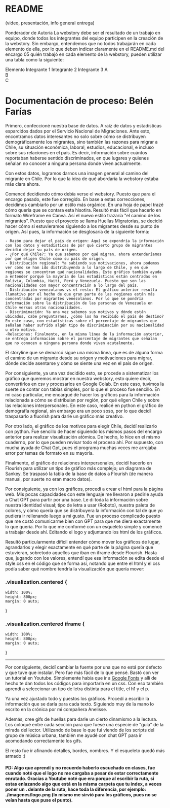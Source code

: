 # README

(video, presentación, info general entrega)

Ponderador de Autoría
La webstory debe ser el resultado de un trabajo en equipo, donde todos los integrantes del equipo participen en la creación de la webstory. Sin embargo, entendemos que no todos trabajarán en cada elemento de ella, por lo que deben indicar claramente en el README.md del encargo 05 quién trabajó en cada elemento de la webstory, pueden utilizar una tabla como la siguiente:

Elemento	Integrante 1	Integrante 2	Integrante 3
A			
B			
C			



# Documentación de proceso: Belén Farías

Primero, confeccioné nuestra base de datos. A raíz de datos y estadísticas esparcidos dados por el Servicio Nacional de Migraciones. Ante esto, encontramos datos interesantes no solo sobre cómo se distribuyen demográficamente los migrantes, sino también las razones para migrar a Chile, su situación económica, laboral, estudios, educacional, e incluso sobre sus relaciones en el país. Es decir, información sobre cuántos reportaban haberse sentido discriminados, en que lugares y quienes señalan no conocer a ninguna persona donde viven actualmente. 

Con estos datos, logramos darnos una imagen general al camino del migrante en Chile. Por lo que la idea de qué abordaría la webstory estaba más clara ahora. 

Comencé decidiendo cómo debía verse el webstory. Puesto que para el encargo pasado, este fue corregido. En base a estas correcciones, decidimos cambiarlo por un estilo más orgánico. En una hoja de papel trazé cómo quería que se contara esta hisotira. Resultó más fácil que hacerlo en formato Wireframe en Canva. Así el nuevo estilo trazaría "el camino de los migrantes". Puesto que el proyecto se llama Huellas Migratorias, se decidió hacer cómo si estuvieramos siguiendo a los migrantes desde su punto de origen. Así pues, la información se desglosaría de la siguiente forma:

    - Razón para dejar el país de origen: Aquí se expondría la información con los datos y estadísticas de por qué cierto grupo de migrantes decidió dejar su país de origen. 
    - ¿Por qué Chile?: Ya que sabemos por qué migran, ahora entenderíamos por qué eligen Chile como su país de origen. 
    - Distribución regional: Ya sabiendo sus motivaciones, ahora podemos ver cómo se han ido distribuyendo a lo largo de Chile, y en qué regiones se concentran qué nacionalidades. Este gráfico también ayuda a entender porqué la mayoría de las estadísticas están centradas en Bolivia, Colombia, Haití, Perú y Venezuela. Puesto que son las nacionalidades con mayor concentración a lo largo del país. 
    - Distribución venezolanos vs el resto: El gráfico anterior resulta llamativo por el hecho de que gran parte de las regiones están más concentradas por migrantes venezolanos. Por lo que se pondría información sobre la distribución de las personas de Venezuela en Chile versus otras nacionalidades. 
    - Discriminación: Ya una vez sabemos sus motivos y dónde están ubicados, cabe preguntarnos, ¿cómo los ha recibido el país de destino? En este caso, con estadísticas sobre el porcentaje de migrantes que señalan haber sufrido algún tipo de discriminación por su nacionalidad u otro motivo. 
    -Relaciones: Finalmente, en la misma línea de la información anterior, se entrega información sobre el porcentaje de migrantes que señalan que no conocen a ninguna persona donde viven acutalmente. 

El storyline que se demarcó sigue una misma linea, que es de alguna forma el camino de un migrante desde su origen y motivaciones para migrar, dónde decide asentarse y cómo se siente una vez en el país de origen. 

Por consiguiente, ya una vez decidido esto, se procede a sistematizar los gráfico que queremos mostrar en nuestra webstory, esto quiere decir, convertirlos en csv y procesarlos en Google Colab. En este caso, tuvimos la suerte de contar con tablas simples, por lo que el proceso fue sencillo. En mi caso particular, me encargué de hacer los gráficos para la información relacionada a cómo se distribuían por región, por qué eligen Chile y sobre las relaciones interpersonales. En este caso, realicé en python el gráfico de demografía regional, sin embargo era un poco soso, por lo que decidí traspasarlo a fluorish para darle un gráfico más creativo. 

Por otro lado, el gráfico de los motivos para elegir Chile, decidí realizarlo con python. Fue sencillo de hacer siguiendo los mismos pasos del encargo anterior para realizar visualización atómica. De hecho, lo hice en el mismo cuaderno, por lo que pueden revisar todo el proceso ahí. Por supuesto, con mucha ayuda de Chat Gpt, pues el programa muchas veces me arrojaba error por temas de formato en su mayoría. 

Finalmente, el gráfico de relaciones interpersonales, decidí hacerlo en Flourish para utilizar un tipo de gráfico más complejo; un diagrama de Sankey. Se traspasó la tabla de la base de datos a Flourish (de manera manual, por suerte no eran macro datos). 

Por consiguiente, ya con los gráficos, procedí a crear el html para la página web. Mis pocas capacidades con este lenguaje me llevaron a pedirle ayuda a Chat GPT para partir por una base. Le di toda la información sobre nuestra identidad visual; tipo de letra a usar (Roboto), nuestra paleta de colores, y cómo quería que se distribuyera la información con tal de que yo pudiera ir rellenando luego a mi gusto. Fue un proceso complicado puesto que me costó comunicarme bien con GPT para que me diera exactamente lo que quería. Por lo que me conformé con un esqueleto simple y comencé a trabajar desde ahí. Editando el logo y adjuntando los html de los gráficos. 

Resultó particularmente dificil entender cómo mover los gráficos de lugar, agrandarlos y elegir exactamente en qué parte de la página quería que estuvieran, sobretodo aquellos que iban en iframe desde Flourish. Hasta que, jugando con los valores, entendí que esa información se edita desde el style.css en el código que se forma así, notando que entre el html y el css podía saber qué nombre tendría la visualización que quería mover:

### .visualization.centered {
    width: 100%;
    height: 800px;
    margin: 0 auto;
}

### .visualization.centered iframe {
    width: 100%;
    height: 800px;
    margin: 0 auto;
}

-------------

Por consiguiente, decidí cambiar la fuente por una que no está por defecto y que tuve que instalar. Pero fue más fácil de lo que pensé. Bastó con ver un tutorial en Youtube. Simplemente había que ir a [Google Fonts](https://fonts.google.com/selection/embed) y allí de hecho te dan todos los códigos para importarla en un css. Con eso también aprendí a seleccionar un tipo de letra distinta para el title, el h1 y el p.  

Ya una vez ajustado todo y puestos los gráficos. Procedí a escribir la información que se daría para cada texto. Siguiendo muy de la mano lo escrito en la crónica por mi compañera Anelisse. 

Además, cree gifs de huellas para darle un cierto dinamismo a la lectura. Los coloqué entre cada sección para que fuese una especie de "guía" de la mirada del lector. Utilizando de base lo que fui viendo de los scripts del grupo de música urbana, también me ayudé con chat GPT para ir acomodando correctamente los gifs. 

El resto fue ir afinando detalles, bordes, nombres. Y el esqueleto quedó más armado :) 

#### PD: Algo que aprendí y no recuerdo haberlo escuchado en clases, fue cuando noté que el logo no me cargaba a pesar de estar correctamente enrutado. Gracias a Youtube noté que era porque al escribir la ruta, si estas enlazando algo que está en la misma carpeta que tu index, a veces poner un . delante de la ruta, hace toda la diferencia, por ejemplo: ./imagenes/logo.png (lo mismo me sirvió para los gráficos, pues no se veían hasta que puse el punto). 